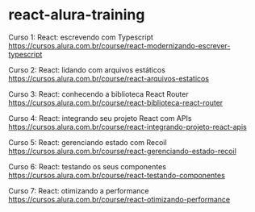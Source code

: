 # react-alura-training

Curso 1: React: escrevendo com Typescript https://cursos.alura.com.br/course/react-modernizando-escrever-typescript

Curso 2: React: lidando com arquivos estáticos https://cursos.alura.com.br/course/react-arquivos-estaticos

Curso 3: React: conhecendo a biblioteca React Router https://cursos.alura.com.br/course/react-biblioteca-react-router

Curso 4: React: integrando seu projeto React com APIs https://cursos.alura.com.br/course/react-integrando-projeto-react-apis

Curso 5: React: gerenciando estado com Recoil https://cursos.alura.com.br/course/react-gerenciando-estado-recoil

Curso 6: React: testando os seus componentes https://cursos.alura.com.br/course/react-testando-componentes

Curso 7: React: otimizando a performance https://cursos.alura.com.br/course/react-otimizando-performance

